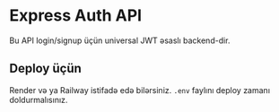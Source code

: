 # Express Auth API

Bu API login/signup üçün universal JWT əsaslı backend-dir.

## Deploy üçün

Render və ya Railway istifadə edə bilərsiniz. `.env` faylını deploy zamanı doldurmalısınız.
